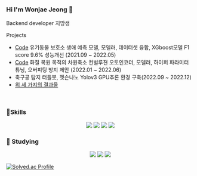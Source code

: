 ### Hi I'm Wonjae Jeong 👋
Backend developer 지망생

Projects
- [Code](https://github.com/wonjae124/Capston/blob/colab/220531_big_austin_animaldataset_classifier_dog_cat_capston_ipynb%EC%9D%98_%EC%82%AC%EB%B3%B8%EC%9D%98_%EC%82%AC%EB%B3%B8.ipynb) 유기동물 보호소 생애 예측 모델, 모델러, 데이터셋 융합, XGboost모델 F1 score 9.6% 성능개선 (2021.09 ~ 2022.05) 
- [Code](https://github.com/wonjae124/2021_Lab_project/blob/main/220524MSE_압축오토인코더.ipynb) 화질 복원 목적의 차원축소 컨벌루젼 오토인코더, 모델러, 하이퍼 파라미터 튜닝, 오버피팅 방지 제안 (2022.01 ~ 2022.06)
- 축구공 탐지 터틀봇, 젯슨나노 Yolov3 GPU추론 환경 구축(2022.09 ~ 2022.12)
- [위 세 가지의 결과물](https://www.notion.so/sodam/3d437a1fee654432b9bbc86f4b3b8891?pvs=4)
<br/>


###  :muscle:Skills
<p align ="center">
<img src="https://img.shields.io/badge/python-3776AB?style=flat-square&logo=python&logoColor=white" />
<img src="https://img.shields.io/badge/C-A8B9CC?style=flat-square&logo=C&logoColor=white" />
<img src="https://img.shields.io/badge/C++-00599C?style=flat-square&logo=C++&logoColor=white" />
<img src="https://img.shields.io/badge/MySQL-4479A1?style=flat-square&logo=MySQL&logoColor=white" />

### :seedling: Studying
<p align ="center">
<img src="https://img.shields.io/badge/Kubernetes-326CE5?style=flat-square&logo=Kubernetes&logoColor=white" />
<img src="https://img.shields.io/badge/AWS-232F3E?style=flat-square&logo=AWS&logoColor=white" />
<img src="https://img.shields.io/badge/Docker-2496ED?style=flat-square&logo=Docker&logoColor=white" />



[![Solved.ac Profile](http://mazassumnida.wtf/api/v2/generate_badge?boj=berlaemrtls)](https://solved.ac/berlaemrtls/)

  
  
<!--
배지 만드는 법 : https://eunhee-programming.tistory.com/239
-->

  
